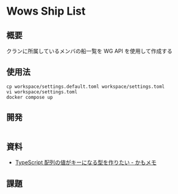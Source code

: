 # Wows Ship List

## 概要

クランに所属しているメンバの船一覧を WG API を使用して作成する

## 使用法

```shell
cp workspace/settings.default.toml workspace/settings.toml
vi workspace/settings.toml
docker compose up
```

## 開発

```shell

```

## 資料

- [TypeScript 配列の値がキーになる型を作りたい - かもメモ](https://chaika.hatenablog.com/entry/2021/11/06/083000)

## 課題
